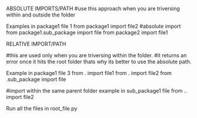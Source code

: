 

ABSOLUTE IMPORTS/PATH
#use this approach when you are triversing within and outside the folder

Examples in package1 file 1
from package1 import file2 #absolute import
from package1.sub_package import file
from package2 import file1

RELATIVE IMPORT/PATH

#this are used only when you are triversing within the folder.
#it returns an error once it hits the root folder thats why its better to use the absolute path.

Example in package1 file 3
from . import file1
from . import file2
from .sub_package import file

#import within the same parent folder
example in sub_package1 file
from .. import file2

Run all the files in root_file.py
